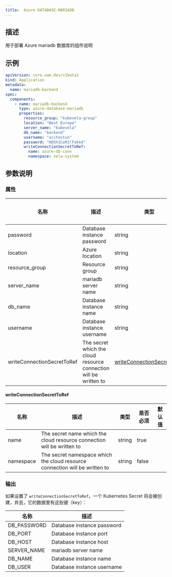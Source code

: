 ```yaml
---
title:  Azure DATABASE-MARIADB
---
```


## 描述

用于部署 Azure mariadb 数据库的组件说明

## 示例

```yaml
apiVersion: core.oam.dev/v1beta1
kind: Application
metadata:
  name: mariadb-backend
spec:
  components:
    - name: mariadb-backend
      type: azure-database-mariadb
      properties:
        resource_group: "kubevela-group"
        location: "West Europe"
        server_name: "kubevela"
        db_name: "backend"
        username: "acctestun"
        password: "H@Sh1CoR3!Faked"
        writeConnectionSecretToRef:
          name: azure-db-conn
          namespace: vela-system
```

## 参数说明


### 属性

 名称 | 描述 | 类型 | 是否必须 | 默认值 
 ------------ | ------------- | ------------- | ------------- | ------------- 
 password | Database instance password | string | true |  
 location | Azure location | string | true |  
 resource_group | Resource group | string | true |  
 server_name | mariadb server name | string | true |  
 db_name | Database instance name | string | true |  
 username | Database instance username | string | true |  
 writeConnectionSecretToRef | The secret which the cloud resource connection will be written to | [writeConnectionSecretToRef](#writeConnectionSecretToRef) | false |  


#### writeConnectionSecretToRef

 名称 | 描述 | 类型 | 是否必须 | 默认值 
 ------------ | ------------- | ------------- | ------------- | ------------- 
 name | The secret name which the cloud resource connection will be written to | string | true |  
 namespace | The secret namespace which the cloud resource connection will be written to | string | false |  


### 输出

如果设置了 `writeConnectionSecretToRef`，一个 Kubernetes Secret 将会被创建，并且，它的数据里有这些键（key）：

 名称 | 描述 
 ------------ | ------------- 
 DB_PASSWORD | Database instance password
 DB_PORT | Database instance port
 DB_HOST | Database instance host
 SERVER_NAME | mariadb server name
 DB_NAME | Database instance name
 DB_USER | Database instance username
